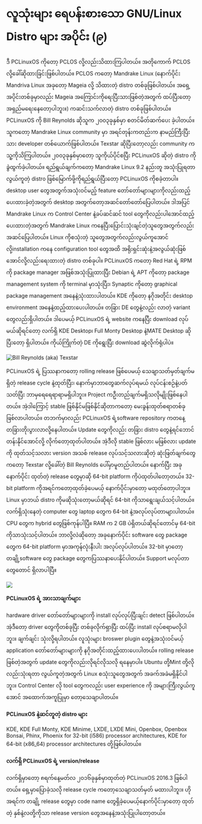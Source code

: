 # လူသုံးများ ရေပန်းစားသော GNU/Linux Distro များ အပိုင်း \(၉\)

ဒီ PCLinuxOS ကိုတော့ PCLOS လို့လည်းသိထားကြပါတယ်။ အတိုကောက် PCLOS လို့ခေါ်ဆိုထားခြင်းဖြစ်ပါတယ်။ PCLOS ကတော့ Mandrake Linux \(နောက်ပိုင်း Mandriva Linux အခုတော့ Mageia လို့ သိထားတဲ့ distro တစ်ခုဖြစ်ပါတယ်။ အရှေ့အပိုင်းတစ်ခုမှာလည်း Mageia အကြောင်းကိုရေးပြီးသားဖြစ်တဲ့အတွက် ထပ်ပြီးတော့ အရှည်မရေးနေတော့ပါဘူး။\) ကဆင်းသက်လာတဲ့ distro တစ်ခုဖြစ်ပါတယ်။ PCLinuxOS ကို Bill Reynolds ဆိုသူက ၂၀၀၃ခုနှစ်မှာ စတင်မိတ်ဆက်ပေး ခဲ့ပါတယ်။ သူကတော့ Mandrake Linux community မှာ အရင်တုန်းကတည်းက နာမည်ကြီးပြီးသား developer တစ်ယောက်ဖြစ်ပါတယ်။ Texstar ဆိုပြီးတော့လည်း community ကသူ့ကိုသိကြပါတယ်။ ၂၀၀၃ခုနှစ်မှာတော့ သူကိုယ်ပိုင်စပြီး PCLinuxOS ဆိုတဲ့ distro ကိုခွဲထွက်ခဲ့ပါတယ်။ ရည်ရွယ်ချက်ကတော့ Mandrake Linux 9.2 နည်းတူ အသုံးပြုရတာလွယ်ကူတဲ့ distro ဖြစ်မြောက်ဖို့ကိုရည်ရွယ်ပြီးတော့ PCLinuxOS ကိုစခဲ့တာပါ။ desktop user တွေအတွက်အသုံးဝင်မည့် feature တော်တော်များများကိုလည်းထည့်ပေးထားခဲ့တဲ့အတွက် desktop အတွက်တော့အဆင်တော်တော်ပြေပါတယ်။ ဒါအပြင် Mandrake Linux က Control Center နဲ့ခပ်ဆင်ဆင် tool တွေကိုလည်းပါအောင်ထည့်ပေးထားတဲ့အတွက် Mandrake Linux ကနေပြီးပြောင်းသုံးချင်တဲ့သူတွေအတွက်လည်း အဆင်ပြေပါတယ်။ Linux ကိုစသုံးတဲ့ သူတွေအတွက်လည်းလွယ်ကူအောင်လို့installation ကနေ configuration tool တွေအထိ အရိုးရှင်းဆုံးနဲ့အလွယ်ဆုံးဖြစ်အောင်လို့လည်းရေးထားတဲ့ distro တစ်ခုပါ။ PCLinuxOS ကတော့ Red Hat ရဲ့ RPM ကို package manager အဖြစ်အသုံးပြုထားပြီး Debian ရဲ့ APT ကိုတော့ package management system ကို terminal မှာသုံးပြီး၊ Synaptic  ကိုတော့ graphical package management အနေနဲ့သုံးထားပါတယ်။ KDE ကိုတော့ နဂိုအတိုင်း desktop environment အနေနဲ့ထည့်ထားပေးပါတယ်။ တခြား DE တွေနဲ့လည်း လာတဲ့ variant တွေလည်းရှိပါတယ်။ ဒါပေမယ့် PCLinuxOS ရဲ့ website ကနေပြီး download လုပ်မယ်ဆိုရင်တော့ လက်ရှိ KDE Desktop၊ Full Monty Desktop နဲ့MATE Desktop ဆိုပြီးတော့ ရှိပါတယ်။ ကိုယ်ကြိုက်တဲ့ DE ကိုရွေးပြီး download ဆွဲလိုက်ရုံပါပဲ။

![Bill Reynolds \(aka\) Texstar](https://itmatic101.files.wordpress.com/2019/09/d04d2-texstar.jpg?w=660)

PCLinuxOS ရဲ့ ပြဿနာကတော့ rolling release ဖြစ်ပေမယ့် သေချာသတ်မှတ်ချက်မရှိတဲ့ release cycle နဲ့ထုတ်ပြီး၊ နောက်မှာဘာတွေဆက်လုပ်ရမယ် လုပ်ငန်းစဉ်နဲ့ပတ်သတ်ပြီး ဘာမှရေရေရာရာမရှိပါဘူး။ Project ကဦးတည်ချက်မရှိသလိုမျိုးဖြစ်နေပါတယ်။ အဲ့ဒါကြောင့် stable ဖြစ်နိုင်မဖြစ်နိုင်ဆိုတာကတော့ မေးခွန်းထုတ်စရာတစ်ခုဖြစ်လာပါတယ်။ တဘက်မှာလည်း PCLinuxOS ရဲ့software repository ကတနေ့တခြားတိုးပွားလာလို့နေပါတယ်။ Update တွေကိုလည်း တခြား distro တွေနဲ့ရင်ဘောင်တန်းနိုင်အောင်လို့ လိုက်တော့ထုတ်ပါတယ်။ အဲ့ဒီလို stable ဖြစ်လား မဖြစ်လား update ကို ထုတ်သင့်သလား version အသစ် release လုပ်သင့်သလားဆိုတဲ့ ဆုံးဖြတ်ချက်တွေကတော့ Texstar လို့ခေါ်တဲ့ Bill Reynolds ပေါ်မှာမူတည်ပါတယ်။ နောက်ပြီး အခုနောက်ပိုင်း ထုတ်တဲ့ release တွေမှာဆို 64-bit platform ကိုပဲထုတ်ပါတော့တယ်။ 32-bit platform ကိုအရင်ကတော့ထုတ်ခဲ့ပေမယ့် နောက်ပိုင်းမှာတော့ မထုတ်တော့ပါဘူး။ Linux မှာဘယ် distro ကိုမဆိုသုံးတော့မယ်ဆိုရင် 64-bit ကိုသာရွေးချယ်သင့်ပါတယ်။ လက်ရှိသုံးနေတဲ့ computer တွေ laptop တွေက 64-bit နဲ့အလုပ်လုပ်တာများပါတယ်။ CPU တွေက hybrid တွေဖြစ်ကုန်ပါပြီ။ RAM က 2 GB ပဲရှိတယ်ဆိုရင်တောင်မှ 64-bit ကိုသာသုံးသင့်ပါတယ်။ ဘာလို့လဲဆိုတော့ အခုနောက်ပိုင်း software တွေ package တွေက 64-bit platform မှာအကုန်လုံးနီးပါး အလုပ်လုပ်ပါတယ်။ 32-bit မှာတော့ တချို့software တွေ package တွေကပြဿနာပေးနိုင်ပါတယ်။ Support မလုပ်တာတွေတောင် ရှိလာပါပြီ။

![](https://itmatic101.files.wordpress.com/2019/09/2f9f8-pclinuxos.png?w=660)

**PCLinuxOS ရဲ့ အားသာချက်များ**

hardware driver တော်တော်များများကို install လုပ်လုပ်ပြီးချင်း detect ဖြစ်ပါတယ်။ အဲ့ဒီတော့ driver တွေကိုတစ်ခုပြီး တစ်ခုလိုက်ရှာပြီး ထပ်ပြီး install လုပ်စရာမလိုပါဘူး။ ချက်ချင်း သုံးလို့ရပါတယ်။ လူသုံးများ broswer plugin တွေနဲ့အသုံးဝင်မယ့် application တော်တော်များများကို နဂိုအတိုင်းထည့်ထားပေးပါတယ်။ rolling release ဖြစ်တဲ့အတွက် update တွေကိုလည်းလိုရင်လိုသလို ရနေမှာပါ။ Ubuntu တို့Mint တို့လိုလည်းသုံးရတာ လွယ်ကူတဲ့အတွက် Linux စသုံးသူတွေအတွက် အခက်အခဲမရှိနိုင်ပါဘူး။ Control Center လို tool တွေကလည်း user experience ကို အများကြီးလွယ်ကူအောင် အထောက်အကူပြုမှာ တော့သေချာပါတယ်။

**PCLinuxOS နဲ့ဆင်တူတဲ့ distro များ**

KDE, KDE Full Monty, KDE Minime, LXDE, LXDE Mini, Openbox, Openbox Bonsai, Phinx, Phoenix for 32-bit \(i586\) processor architectures, KDE for 64-bit \(x86\_64\) processor architectures တို့ဖြစ်ပါတယ်။

**လက်ရှိ PCLinuxOS ရဲ့ version/release**

လက်ရှိမှာတော့ ၈ရက်နေ့မတ်လ ၂၀၁၆ခုနှစ်မှာထုတ်တဲ့ PCLinuxOS 2016.3 ဖြစ်ပါတယ်။ ရှေ့မှာပြောခဲ့သလို release cycle ကတော့သေချာသတ်မှတ် မထားပါဘူး။ ဟိုအရင်က တချို့ release တွေမှာ code name တွေရှိခဲ့ပေမယ့်နောက်ပိုင်းမှာတော့ ထုတ်တဲ့ နှစ်နဲ့လတို့ကိုသာ release version တွေအနေနဲ့အသုံးပြုပါတော့တယ်။

